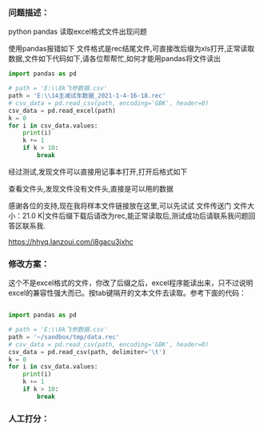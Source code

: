 ### 问题描述：
<p>python  pandas 读取excel格式文件出现问题</p>
使用pandas报错如下
文件格式是rec结尾文件,可直接改后缀为xls打开,正常读取数据,文件如下代码如下,请各位帮帮忙,如何才能用pandas将文件读出

```python
import pandas as pd

# path = 'E:\\8k飞参数据.csv'
path = 'E:\\14主减试车数据_2021-1-4-16-18.rec'
# csv_data = pd.read_csv(path, encoding='GBK', header=0)
csv_data = pd.read_excel(path)
k = 0
for i in csv_data.values:
    print(i)
    k += 1
    if k > 10:
        break

```
经过测试,发现文件可以直接用记事本打开,打开后格式如下

查看文件头,发现文件没有文件头,直接是可以用的数据

感谢各位的支持,现在我将样本文件链接放在这里,可以先试试
文件传送门
文件大小：21.0 K|文件后缀下载后请改为rec,能正常读取后,测试成功后请联系我问题回答区联系我.



https://hhyq.lanzoui.com/i8gacu3jxhc

 
### 修改方案：
这个不是excel格式的文件，你改了后缀之后，excel程序能读出来，只不过说明excel的兼容性强大而已。按tab键隔开的文本文件去读取。参考下面的代码：

```python

import pandas as pd

# path = 'E:\\8k飞参数据.csv'
path = '~/sandbox/tmp/data.rec'
# csv_data = pd.read_csv(path, encoding='GBK', header=0)
csv_data = pd.read_csv(path, delimiter='\t')
k = 0
for i in csv_data.values:
    print(i)
    k += 1
    if k > 10:
        break

```

### 人工打分：
